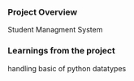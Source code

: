 ### Project Overview

 Student Managment System


### Learnings from the project

 handling basic of python datatypes


